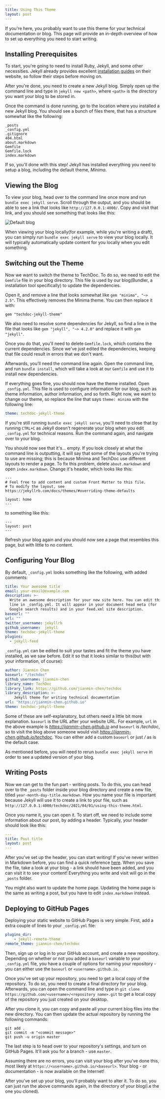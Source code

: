 ```yaml
---
title: Using This Theme
layout: post
---
```


If you're here, you probably want to use this theme for your technical documentation or blog. This page will provide an in-depth overview of how to set up everything you need to start writing.

## Installing Prerequisites
To start, you're going to need to install Ruby, Jekyll, and some other necessities. Jekyll already provides excellent [installation guides](https://jekyllrb.com/docs/installation/) on their website, so follow their steps before moving on.

After you're done, you need to create a new Jekyll blog. Simply open up the command line and type in `jekyll new <path>`, where `<path>` is the directory you want your blog to be stored in.

Once the command is done running, go to the location where you installed a new Jekyll blog. You should see a bunch of files there, that has a structure somewhat like the following:
~~~
_posts
_config.yml
.gitignore
404.html
about.markdown
Gemfile
Gemfile.lock
index.markdown
~~~
If so, you'll done with this step! Jekyll has installed everything you need to setup a blog, including the default theme, *Minima*.

## Viewing the Blog
To view your blog, head over to the command line once more and run `bundle exec jekyll serve`. Scroll through the output, and you should be able to see a link that looks like `http://127.0.0.1:4000/`. Copy and visit that link, and you should see something that looks like this:

![Default blog](https://raw.githubusercontent.com/jekyll/minima/master/screenshot.png)

When viewing your blog locally(for example, while you're writing a draft), you can simply run `bundle exec jekyll serve` to view your blog locally. It will typically automatically update content for you locally when you edit something.

## Switching out the Theme
Now we want to switch the theme to TechDoc. To do so, we need to edit the `Gemfile` file in your blog directory. This file is used by our blog(Bundler, a installation tool specifically) to update the dependencies.

Open it, and remove a line that looks somewhat like `gem "minima", "~> 2.5"`. This effectively removes the Minima theme. You can then replace it with:
~~~
gem "techdoc-jekyll-theme"
~~~
We also need to resolve some dependencies for Jekyll, so find a line in the file that looks like `gem "jekyll", "~> 4.2.0"` and replace it with `gem "jekyll"`.

Once you do that, you'll need to delete `Gemfile.lock`, which contains the current dependencies. Since we've just edited the dependencies, keeping that file could result in errors that we don't want.

Afterwards, you'll need the command line again. Open the command line, and run `bundle install`, which will take a look at our `Gemfile` and use it to install new dependencies.

If everything goes fine, you should now have the theme installed. Open `_config.yml`. This file is used to configure information for our blog, such as theme information, author information, and so forth. Right now, we want to change our theme, so replace the line that says `theme: minima` with the following line:
~~~yaml
theme: techdoc-jekyll-theme
~~~
If you're still running `bundle exec jekyll serve`, you'll need to close that by running `CTRL+C` as Jekyll doesn't regenerate your blog when you edit `_config.yml` for technical reasons. Run the command again, and navigate over to your blog.

You should now see that it's... empty. If you look closely at what the command line is outputting, it will say that some of the layouts you're trying to use are missing; this is because Minima and TechDoc use different layouts to render a page. To fix this problem, delete `about.markdown` and open `index.markdown`. Change it's header, which looks like this:
~~~
---
# Feel free to add content and custom Front Matter to this file.
# To modify the layout, see https://jekyllrb.com/docs/themes/#overriding-theme-defaults

layout: home
---
~~~
to something like this:
~~~
---
layout: post
---
~~~
Refresh your blog again and you should now see a page that resembles this page, but with little to no content.

## Configuring Your Blog
By default, `_config.yml` looks something like the following, with added comments:
~~~yaml
title: Your awesome title
email: your-email@example.com
description: >-
  Write an awesome description for your new site here. You can edit this
  line in _config.yml. It will appear in your document head meta (for
  Google search results) and in your feed.xml site description.
baseurl: ""
url: ""
twitter_username: jekyllrb
github_username:  jekyll
theme: techdoc-jekyll-theme
plugins:
  - jekyll-feed
~~~
`_config.yml` can be edited to suit your tastes and fit the theme you have installed, as we saw before. Edit it so that it looks similar to this(but with your information, of course):
~~~yaml
author: Jianmin Chen
baseurl: "/techdoc"
github_username: jianmin-chen
library_name: TechDoc
library_link: https://github.com/jianmin-chen/techdoc
library_description: >-
    Jekyll theme for writing technical documentation
url: "https://jianmin-chen.github.io"
theme: techdoc-jekyll-theme
~~~
Some of these are self-explanatory, but others need a little bit more explanation. `baseurl` is the URL after your website URL. For example, `url` in the above example is *https://jianmin-chen.github.io* and `baseurl` is */techdoc*, so to visit the blog above someone would visit *https://jianmin-chen.github.io/techdoc*. You can either add a custom `baseurl` or just */* as is the default case.

As mentioned before, you will need to rerun `bundle exec jekyll serve` in order to see a updated version of your blog.

## Writing Posts
Now we can get to the fun part - writing posts. To do this, you can head over to the `_posts` folder inside your blog directory and create a new file, titled `year-month-day-title.markdown`. How you name your file is important because Jekyll will use it to create a link to your file, such as `http://127.0.0.1:4000/techdoc/2021/04/01/using-this-theme.html`.

Once you name it, you can open it. To start off, we need to include some information about our post, by adding a header. Typically, your header should look like this:
~~~yaml
---
title: Post title
layout: post
---
~~~
After you've set up the header, you can start writing! If you've never written in Markdown before, you can find a quick reference [here](https://kramdown.gettalong.org/quickref.html). When you save the file, take a look at your blog - a link should have been added, and you can visit it to see your content! Everything you write and visit will go in the `_posts` folder.

You might also want to update the home page. Updating the home page is the same as writing a post, but you have to edit `index.markdown` instead.

## Deploying to GitHub Pages
Deploying your static website to GitHub Pages is very simple. First, add a extra couple of lines to your `_config.yml` file:
~~~yaml
plugins_dir:
    - jekyll-remote-theme
remote_theme: jianmin-chen/techdoc
~~~

Then, sign up or log in to your GitHub account, and create a new repository. Depending on whether or not you added a `baseurl` variable to your `_config.yml` file, you have a couple of options for naming your repository - you can either use the `baseurl` or `<username>.github.io`.

Once you've set up your repository, you need to get a local copy of the repository. To do so, you need to create a final directory for your blog. Afterwards, you can open the command line and type in `git clone https://github.com/<username>/<repository name>.git` to get a local copy of the repository you just created on your desktop.

After you clone it, you can copy and paste all your current blog files into the new directory. You can then update the actual repository by running the following commands:
~~~
git add .
git commit -m "<commit message>"
git push -u origin master
~~~
The last step is to head over to your repository's settings, and turn on GitHub Pages. It'll ask you for a branch - use `master`.

Assuming there are no errors, you can visit your blog after you've done this, most likely at `https://<username>.github.io/<baseurl>`. Your blog - or documentation - is now available on the Internet!

After you've set up your blog, you'll probably want to alter it. To do so, you can just run the above commands again, in the directory of your blog(i.e the one you cloned).
